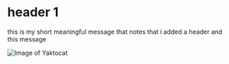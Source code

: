 # header 1

this is my short meaningful message that notes that i added a header and this message

![Image of Yaktocat](https://octodex.github.com/images/yaktocat.png)
